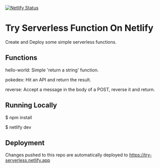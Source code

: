 [![Netlify Status](https://api.netlify.com/api/v1/badges/ad395e6b-f166-4021-aacb-062b36c0f67a/deploy-status)](https://app.netlify.com/sites/try-serverless/deploys)
# Try Serverless Function On Netlify

Create and Deploy some simple serverless functions.

## Functions
hello-world:    Simple 'return a string' function.

pokedex:        Hit an API and return the result.

reverse:        Accept a message in the body of a POST, reverse it and return.

## Running Locally 
$ npm install

$ netlify dev

## Deployment
Changes pushed to this repo are automatically deployed to
https://try-serverless.netlify.app
